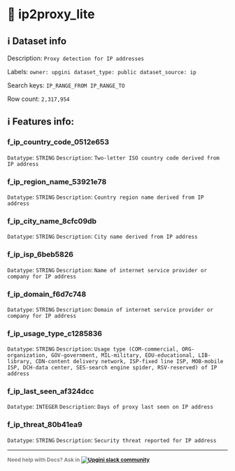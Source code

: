 # 📖 ip2proxy_lite 
## ℹ️ Dataset info 
Description: `Proxy detection for IP addresses` 

Labels: ` owner: upgini ` &nbsp;` dataset_type: public ` &nbsp;` dataset_source: ip ` &nbsp;

Search keys: 
` IP_RANGE_FROM ` &nbsp;` IP_RANGE_TO ` &nbsp;

Row count: `2,317,954` 

## ℹ️ Features info:

### f_ip_country_code_0512e653
`Datatype`: `STRING`
`Description`: `Two-letter ISO country code derived from IP address`

### f_ip_region_name_53921e78
`Datatype`: `STRING`
`Description`: `Country region name derived from IP address`

### f_ip_city_name_8cfc09db
`Datatype`: `STRING`
`Description`: `City name derived from IP address`

### f_ip_isp_6beb5826
`Datatype`: `STRING`
`Description`: `Name of internet service provider or company for IP address`

### f_ip_domain_f6d7c748
`Datatype`: `STRING`
`Description`: `Domain of internet service provider or company for IP address`

### f_ip_usage_type_c1285836
`Datatype`: `STRING`
`Description`: `Usage type (COM-commercial, ORG-organization, GOV-government, MIL-military, EDU-educational, LIB-library, CDN-content delivery network, ISP-fixed line ISP, MOB-mobile ISP, DCH-data center, SES-search engine spider, RSV-reserved) of IP address`

### f_ip_last_seen_af324dcc
`Datatype`: `INTEGER`
`Description`: `Days of proxy last seen on IP address`

### f_ip_threat_80b41ea9
`Datatype`: `STRING`
`Description`: `Security threat reported for IP address`



---

<span style="color:grey;font-weight:700;font-size:12px">
    Need help with Docs? Ask in
    <a href="https://4mlg.short.gy/join-upgini-community">
        <img alt="Upgini slack community" src="https://img.shields.io/badge/slack-@upgini-orange.svg?logo=slack">
    </a>
</span>
